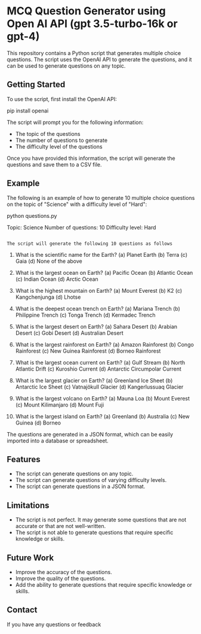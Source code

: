 # MCQ Question Generator using Open AI API (gpt 3.5-turbo-16k or gpt-4)

This repository contains a Python script that generates multiple choice questions. The script uses the OpenAI API to generate the questions, and it can be used to generate questions on any topic.

## Getting Started

To use the script, first install the OpenAI API:


pip install openai


The script will prompt you for the following information:

* The topic of the questions
* The number of questions to generate
* The difficulty level of the questions 

Once you have provided this information, the script will generate the questions and save them to a CSV file.

## Example

The following is an example of how to generate 10 multiple choice questions on the topic of "Science" with a difficulty level of "Hard":


python questions.py

Topic: Science
Number of questions: 10
Difficulty level: Hard
```

The script will generate the following 10 questions as follows

```
1. What is the scientific name for the Earth?
(a) Planet Earth
(b) Terra
(c) Gaia
(d) None of the above

2. What is the largest ocean on Earth?
(a) Pacific Ocean
(b) Atlantic Ocean
(c) Indian Ocean
(d) Arctic Ocean

3. What is the highest mountain on Earth?
(a) Mount Everest
(b) K2
(c) Kangchenjunga
(d) Lhotse

4. What is the deepest ocean trench on Earth?
(a) Mariana Trench
(b) Philippine Trench
(c) Tonga Trench
(d) Kermadec Trench

5. What is the largest desert on Earth?
(a) Sahara Desert
(b) Arabian Desert
(c) Gobi Desert
(d) Australian Desert

6. What is the largest rainforest on Earth?
(a) Amazon Rainforest
(b) Congo Rainforest
(c) New Guinea Rainforest
(d) Borneo Rainforest

7. What is the largest ocean current on Earth?
(a) Gulf Stream
(b) North Atlantic Drift
(c) Kuroshio Current
(d) Antarctic Circumpolar Current

8. What is the largest glacier on Earth?
(a) Greenland Ice Sheet
(b) Antarctic Ice Sheet
(c) Vatnajökull Glacier
(d) Kangerlussuaq Glacier

9. What is the largest volcano on Earth?
(a) Mauna Loa
(b) Mount Everest
(c) Mount Kilimanjaro
(d) Mount Fuji

10. What is the largest island on Earth?
(a) Greenland
(b) Australia
(c) New Guinea
(d) Borneo


The questions are generated in a JSON format, which can be easily imported into a database or spreadsheet.

## Features

* The script can generate questions on any topic.
* The script can generate questions of varying difficulty levels.
* The script can generate questions in a JSON format.

## Limitations

* The script is not perfect. It may generate some questions that are not accurate or that are not well-written.
* The script is not able to generate questions that require specific knowledge or skills.

## Future Work

* Improve the accuracy of the questions.
* Improve the quality of the questions.
* Add the ability to generate questions that require specific knowledge or skills.

## Contact

If you have any questions or feedback



